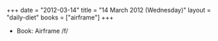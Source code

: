 +++
date = "2012-03-14"
title = "14 March 2012 (Wednesday)"
layout = "daily-diet"
books = ["airframe"]
+++


* Book: Airframe /f/
